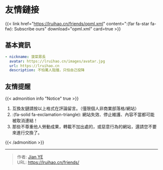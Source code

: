 # 友情鏈接


<!--
> 暫時不接受友鏈！
> Warn: 超過兩年為更新或長期挂掉的站點將被取消！
-->

{{< link href="https://lruihao.cn/friends/opml.xml" content=":(far fa-star fa-fw): Subscribe ours" download="opml.xml" card=true >}}

## 基本資訊

```yaml
- nickname: 菠菜眾長
  avatar: https://lruihao.cn/images/avatar.jpg
  url: https://lruihao.cn
  description: 不怕萬人阻擋，只怕自己投降
```

## 友情提醒

{{< admonition info "Notice" true >}}

1. 互換友鏈請按以上格式在評論留言。（僅限個人非商業部落格/網站）
2. :(fa-solid fa-exclamation-triangle): 網站失效、停止維護、內容不當都可能被取消連結！
3. 那些不尊重他人勞動成果，轉載不加出處的，或惡意行為的網站，還請您不要來進行交換了。

{{< /admonition >}}


---

> 作者: [Jian YE](https://github.com/jianye0428)  
> URL: https://lruihao.cn/friends/  


